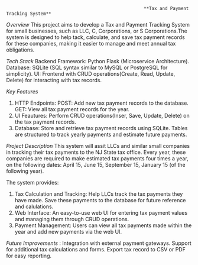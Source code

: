                                                         **Tax and Payment Tracking System**
_Overview_
  This project aims to develop a Tax and Payment Tracking System for small businesses, such as LLC, C, Corporations, or S Corporations.The system is designed to help tack, calculate, and save tax payment records 
  for these companies, making it easier to manage and meet annual tax obligations.

 _Tech Stack_
 Backend Framework: Python Flask (Microservice Architecture).
Database: SQLite (SQL syntax similar to MySQL or PostgreSQL for simplicity).
UI: Frontend with CRUD operations(Create, Read, Update, Delete) for interacting with tax records.

_Key Features_
1. HTTP Endpoints:
    POST: Add new tax payment records to the database.
    GET: View all tax payment records for the year.
2. UI Feautures:
    Perform CRUD operations(Inser, Save, Update, Delete) on the tax payment records.
3. Database:
   Store and retrieve tax payment records using SQLite.
   Tables are structured to track yearly payments and estimate future payments.

_Project Description_
  This system will assit LLCs and similar small companies in tracking their tax payments to the NJ State tax office. Every year, these companies are required to make estimated tax payments four times a year, 
  on the following dates:
  April 15,
  June 15,
  September 15,
  January 15 (of the following year).

  The system provides:
  1. Tax Calculation and Tracking:
      Help LLCs track the tax payments they have made.
     Save these payments to the database for future reference and calulations.
  2. Web Interface:
      An easy-to-use web UI for entering tax payment values and managing them through CRUD operations.
  3. Payment Management:
      Users can view all tax payments made within the year and add new payments via the web UI.

_Future Improvements_ :
 Integration with external payment gateways.
 Support for additional tax calculations and forms.
 Export tax record to CSV or PDF for easy reporting.


    
